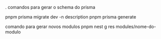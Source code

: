 .
comandos para gerar o schema do prisma

pnpm prisma migrate dev -n description
pnpm prisma generate

comando para gerar novos modulos
pnpm nest g res modules/nome-do-modulo 